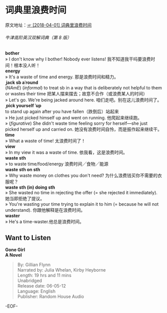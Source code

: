 # 词典里浪费时间  
原文地址：[☞ [2018-04-01] 词典里浪费时间 ](http://mp.weixin.qq.com/s/QrwhyyGqH06Zu1KsvR1Vsg)    
  
###### 牛津高阶英汉双解词典（第 8 版）  
**bother**  
» I don't know why I bother! Nobody ever listens! 我不知道我干吗要浪费时间！根本没人听！  
**energy**  
» It's a waste of time and energy. 那是浪费时间和精力。  
**ˌjack sb aˈround**  
(*NAmE*) (*informal*) to treat sb in a way that is deliberately not helpful to them or wastes their time 把某人摆来摆去；故意不合作（或浪费某人的时间）  
» Let's go. We're being jacked around here. 咱们走吧。别在这儿浪费时间了。  
**ˌpick yourself ˈup**  
to stand up again after you have fallen（跌倒后）站起来  
» He just picked himself up and went on running. 他爬起来继续跑。  
» (*figurative*) She didn't waste time feeling sorry for herself—she just picked herself up and carried on. 她没有浪费时间自怜，而是振作起来继续干。  
**time**  
» What a waste of time! 太浪费时间了！  
**view**  
» In my view it was a waste of time. 依我看，这是浪费时间。  
**waste sth**  
» to waste time/food/energy 浪费时间╱食物╱能源  
**waste sth on sth**  
» Why waste money on clothes you don't need? 为什么浪费钱买你不需要的衣服呢？  
**waste sth (in) doing sth**  
» She wasted no time in rejecting the offer (= she rejected it immediately). 她当即拒绝了提议。  
» You're wasting your time trying to explain it to him (= because he will not understand). 你跟他解释是在浪费时间。  
**waster**  
» He's a time-waster.他总是浪费时间。  
  
## Want to Listen  
**Gone Girl  
A Novel**  
>By: Gillian Flynn  
Narrated by: Julia Whelan, Kirby Heyborne  
Length: 19 hrs and 11 mins  
Unabridged  
Release date: 06-05-12  
Language: English  
Publisher: Random House Audio  
  
-EOF-  

